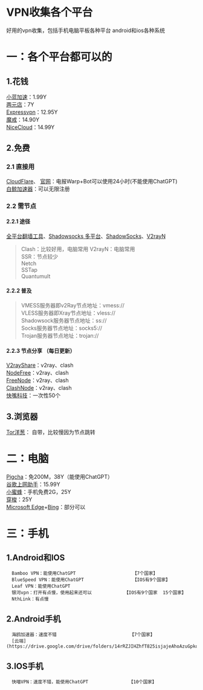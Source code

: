 # VPN收集各个平台
  好用的vpn收集，包括手机电脑平板各种平台 android和ios各种系统
# 一：各个平台都可以的
## 1.花钱
 [小蓝加速](https://ss.xiaolan798.xyz/#/register?code=WSYv2w9h)：1.99Y       
 [两元店](https://xn--5hqx9equq.com/#/register?code=Iz6JuFuR)：7Y  
 [Expressvpn](https://www.expressvpn.com/)：12.95Y  
 [魔戒](https://mojie.buzz/#/register?code=A5UYHe3F)：14.90Y  
 [NiceCloud](https://www.nicecloud.me/index.php#/register?code=qg2YJdym)：14.99Y  
## 2.免费
### 2.1 直接用
  [CloudFlare](https://1.1.1.1/)、 [官网](https://www.cloudflare-cn.com/)：电报Warp+Bot可以使用24小时(不能使用ChatGPT)    
  [白鲸加速器](https://www.bjch123.com/?mid=3005)：可以无限注册
### 2.2 需节点
#### 2.2.1 途径
  [全平台翻墙工具](https://binghe.gitbook.io/quan-ping-tai-fan-qiang-gong-ju/0/windows)、[Shadowsocks 多平台](https://www.linuxsss.com/client/)、[ShadowSocks](https://itlanyan.com/shadowsockr-shadowsocksr-shadowsocksrr-clients/)、[V2rayN](https://v2rayn.org/v2rayn-download/)
  >Clash：比较好用，电脑常用
  >V2rayN：电脑常用    
  >SSR：节点较少   
  >Netch    
  >SSTap    
  >Quantumult   
#### 2.2.2 普及    
  >VMESS服务器即v2Ray节点地址：vmess://    
  >VLESS服务器即Xray节点地址：vless://   
  >Shadowsock服务器节点地址：ss://    
  >Socks服务器节点地址：socks5://   
  >Trojan服务器节点地址：trojan://    
#### 2.2.3 节点分享 （每日更新）
   [V2rayShare](https://v2rayshare.com/)：v2ray、clash    
   [NodeFree](https://nodefree.org/)：v2ray、clash    
   [FreeNode](https://freenode.me/)：v2ray、clash   
   [ClashNode](https://clashfree.eu.org/)：v2ray、clash   
   [快嘴科技](https://kkzui.com/)：一次性50个    
## 3.浏览器
   [Tor洋葱](https://www.torproject.org/zh-CN/download/)： 自带，比较慢因为节点跳转

# 二：电脑
  [Pigcha](https://run.pigcha.com/)：免200M，38Y（能使用ChatGPT）    
  [谷歌上网助手](https://link.zhihu.com/?target=https%3A//chrome.zzzmh.cn/info/cieikaeocafmceoapfogpffaalkncpkc)：15.99Y   
  [小蜜蜂](https://www.swarm01.xyz/)：手机免费2G，25Y     
  [穿梭](https://www.transocks.com/payment?affiliate-code=wzba3ga)：25Y    
  [Microsoft Edge](https://www.microsoft.com/en-us/edge/download?form=MA13FJ&exp=e00)+[Bing](https://cn.bing.com/)：部分可以    
# 三：手机
## 1.Android和IOS
      Bamboo VPN：能使用ChatGPT                     【7个国家】   
      BlueSpeed VPN：能使用ChatGPT                  【IOS有9个国家】   
      Leaf VPN：能使用ChatGPT    
      银河vpn：打开有点慢，使用起来还可以            【IOS有9个国家  15个国家】   
      NthLink：有点慢    
## 2.Android手机
      海鸥加速器：速度不错                           【7个国家】    
      [云端](https://drive.google.com/drive/folders/14rRZJIHZhfT825isjajeAhoAzuGpko5p)   
## 3.IOS手机
      快喵VPN：速度不错，能使用ChatGPT               【10个国家】




































